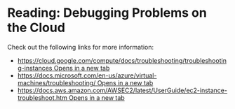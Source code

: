 # Reading: Debugging Problems on the Cloud

Check out the following links for more information:
* [https://cloud.google.com/compute/docs/troubleshooting/troubleshooting-instances Opens in a new tab](https://cloud.google.com/compute/docs/troubleshooting/troubleshooting-instances)
* [https://docs.microsoft.com/en-us/azure/virtual-machines/troubleshooting/ Opens in a new tab](https://docs.microsoft.com/en-us/azure/virtual-machines/troubleshooting/)
* [https://docs.aws.amazon.com/AWSEC2/latest/UserGuide/ec2-instance-troubleshoot.htm Opens in a new tab](https://docs.aws.amazon.com/AWSEC2/latest/UserGuide/ec2-instance-troubleshoot.html)
